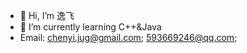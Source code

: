 - 👋 Hi, I’m 逸飞
- 👀 I’m currently learning C++&Java
- Email: chenyi.jug@gmail.com; 593669246@qq.com;
